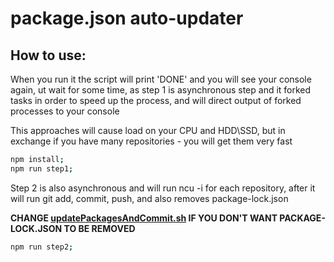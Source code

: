 # package.json auto-updater

## How to use:

When you run it the script will print 'DONE' and you will see your console again, ut wait for some time, as step 1 is asynchronous step and it forked tasks in order to speed up the process, and will direct output of forked processes to your console

This approaches will cause load on your CPU and HDD\SSD, but in exchange if you have many repositories - you will get them very fast

```bash
npm install;
npm run step1;
```

Step 2 is also asynchronous and will run ncu -i for each repository, after it will run git add, commit, push, and also removes package-lock.json

**CHANGE [updatePackagesAndCommit.sh](https://github.com/Vvitali/autoUpdateAllPepositories/blob/main/updatePackagesAndCommit.sh) IF YOU DON'T WANT PACKAGE-LOCK.JSON TO BE REMOVED**

```bash
npm run step2;
```
